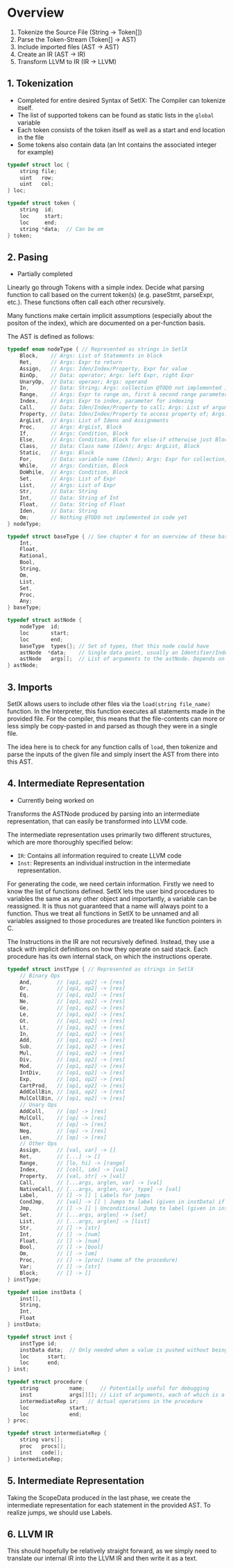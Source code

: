 # Overview

1. Tokenize the Source File (String -> Token[])
2. Parse the Token-Stream (Token[] -> AST)
3. Include imported files (AST -> AST)
4. Create an IR (AST -> IR)
5. Transform LLVM to IR (IR -> LLVM)

## 1. Tokenization

-   Completed for entire desired Syntax of SetlX: The Compiler can tokenize itself.
-   The list of supported tokens can be found as static lists in the `global` variable
-   Each token consists of the token itself as well as a start and end location in the file
-   Some tokens also contain data (an Int contains the associated integer for example)

```c
typedef struct loc {
	string file;
	uint   row;
	uint   col;
} loc;

typedef struct token {
	string  id;
	loc     start;
	loc     end;
	string *data;  // Can be om
} token;
```

## 2. Pasing

-   Partially completed

Linearly go through Tokens with a simple index. Decide what parsing function to call based on the current token(s) (e.g. paseStmt, parseExpr, etc.). These functions often call each other recursively.

Many functions make certain implicit assumptions (especially about the positon of the index), which are documented on a per-function basis.

The AST is defined as follows:

```c
typedef enum nodeType { // Represented as strings in SetlX
	Block,    // Args: List of Statements in block
	Ret,      // Args: Expr to return
	Assign,   // Args: Iden/Index/Property, Expr for value
	BinOp,    // Data: operator; Args: left Expr, right Expr
	UnaryOp,  // Data: operaor; Args: operand
	In,       // Data: String; Args: collection @TODO not implemented in code yet
	Range,    // Args: Expr to range on, first & second range parameter (each could be om) @Note: Both can't be om, as SetlX doesn't accept that @Note: If the parameter is om, it can be subsituted without semantic change: for the first with 1, for the second with #(expr)
	Index,    // Args: Expr to index, parameter for indexing
	Call,     // Data: Iden/Index/Property to call; Args: List of arguments
	Property, // Data: Iden/Index/Property to access property of; Args: Iden of property to access
	ArgList,  // Args: List of Idens and Assignments
	Proc,     // Args: ArgList, Block
	If,       // Args: Condition, Block
	Else,     // Args: Condition, Block for else-if otherwise just Block
	Class,    // Data: Class name (Iden); Args: ArgList, Block
	Static,   // Args: Block
	For,      // Data: variable name (Iden); Args: Expr for collection, Block
	While,    // Args: Condition, Block
	DoWhile,  // Args: Condition, Block
	Set,      // Args: List of Expr
	List,     // Args: List of Expr
	Str,      // Data: String
	Int,      // Data: String of Int
	Float,    // Data: String of Float
	Iden,	  // Data: String
	Om;       // Nothing @TODO not implemented in code yet
} nodeType;

typedef struct baseType { // See chapter 4 for an overview of these base types
	Int,
	Float,
	Rational,
	Bool,
	String,
	Om,
	List,
	Set,
	Proc,
	Any;
} baseType;

typedef struct astNode {
	nodeType  id;
	loc       start;
	loc       end;
	baseType  types{}; // Set of types, that this node could have
	astNode  *data;    // Single data point, usually an Identifier/Index/Property - can be om
	astNode   args[];  // List of arguments to the astNode. Depends on the exprType of the node (see nodeType definition above)
} astNode;
```

## 3. Imports

<!-- @Study Can included files reference variables set in including file? -->
<!-- @Study How does the interpreter handle inputs that aren't string-literals? Because for the compiler it would be easiest to only allow string-literals as arguments to load() -->
<!-- @Study Can load be overwritten? -->

SetlX allows users to include other files via the `load(string file_name)` function. In the Interpreter, this function executes all statements made in the provided file. For the compiler, this means that the file-contents can more or less simply be copy-pasted in and parsed as though they were in a single file.

The idea here is to check for any function calls of `load`, then tokenize and parse the inputs of the given file and simply insert the AST from there into this AST.

## 4. Intermediate Representation

-   Currently being worked on

Transforms the ASTNode produced by parsing into an intermediate representation, that can easily be transformed into LLVM code.

The intermediate representation uses primarily two different structures, which are more thoroughly specified below:

-   `IR`: Contains all information required to create LLVM code
-   `Inst`: Represents an individual instruction in the intermediate representation.

<!-- @Incomplete classes, objects and lambdas are ignored here still -->

For generating the code, we need certain information. Firstly we need to know the list of functions defined. SetlX lets the user bind procedures to variables the same as any other object and importantly, a variable can be reassigned. It is thus not guaranteed that a name will always point to a function. Thus we treat all functions in SetlX to be unnamed and all variables assigned to those procedures are treated like function pointers in C.

The Instructions in the IR are not recursively defined. Instead, they use a stack with implicit definitions on how they operate on said stack. Each procedure has its own internal stack, on which the instructions operate.

```c
typedef struct instType { // Represented as strings in SetlX
	// Binary Ops
	And,        // [op1, op2] -> [res]
	Or,         // [op1, op2] -> [res]
	Eq,         // [op1, op2] -> [res]
	Ne,         // [op1, op2] -> [res]
	Ge,         // [op1, op2] -> [res]
	Le,         // [op1, op2] -> [res]
	Gt,         // [op1, op2] -> [res]
	Lt,         // [op1, op2] -> [res]
	In,         // [op1, op2] -> [res]
	Add,        // [op1, op2] -> [res]
	Sub,        // [op1, op2] -> [res]
	Mul,        // [op1, op2] -> [res]
	Div,        // [op1, op2] -> [res]
	Mod,        // [op1, op2] -> [res]
	IntDiv,     // [op1, op2] -> [res]
	Exp,        // [op1, op2] -> [res]
	CartProd,   // [op1, op2] -> [res]
	AddCollBin, // [op1, op2] -> [res]
	MulCollBin, // [op1, op2] -> [res]
	// Unary Ops
	AddColl,    // [op] -> [res]
	MulColl,    // [op] -> [res]
	Not,        // [op] -> [res]
	Neg,        // [op] -> [res]
	Len,        // [op] -> [res]
	// Other Ops
	Assign,     // [val, var] -> []
	Ret,        // [...] -> []
	Range,      // [lo, hi] -> [range]
	Index,      // [coll, idx] -> [val]
	Property,   // [val, str] -> [val]
	Call,       // [...args, arglen, var] -> [val]
	NativeCall, // [...args, arglen, var, type] -> [val]
	Label,      // [] -> [] | Labels for jumps
	CondJmp,    // [val] -> [] | Jumps to label (given in instData) if last expression computes "false"
	Jmp,        // [] -> [] | Unconditional Jump to label (given in instData)
	Set,        // [...args, arglen] -> [set]
	List,       // [...args, arglen] -> [list]
	Str,        // [] -> [str]
	Int,        // [] -> [num]
	Float,      // [] -> [num]
	Bool,		// [] -> [bool]
	Om,         // [] -> [om]
	Proc,		// [] -> [proc] (name of the procedure)
	Var;        // [] -> [str]
	Block;      // [] -> []
} instType;

typedef union instData {
	inst[],
	String,
	Int,
	Float
} instData;

typedef struct inst {
	instType id;
	instData data;  // Only needed when a value is pushed without being computable from the stack's current contents
	loc      start;
	loc      end;
} inst;

typedef struct procedure {
	string          name;     // Potentially useful for debugging
	inst            args[][]; // List of arguments, each of which is a list of 'Var' and 'Assign' insts
	intermediateRep ir;   // Actual operations in the procedure
	loc             start;
	loc             end;
} proc;

typedef struct intermediateRep {
	string vars[];
	proc   procs[];
	inst   code[];
} intermediateRep;
```

## 5. Intermediate Representation

Taking the ScopeData produced in the last phase, we create the intermediate representation for each statement in the provided AST. To realize jumps, we should use Labels.

## 6. LLVM IR

This should hopefully be relatively straight forward, as we simply need to translate our internal IR into the LLVM IR and then write it as a text.

<!-- @Study Can we easily insert debug information into the llvm IR? It would be very nice, if we could for example tell the user the location of failure as well as a stack-trace on an error -->

